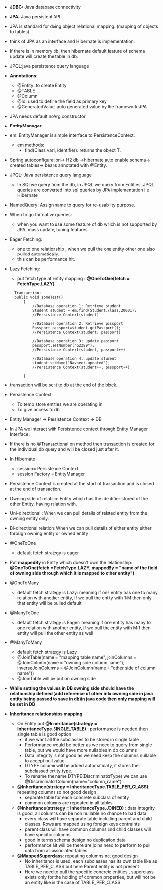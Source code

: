 - **JDBC:** Java database connectivity
- **JPA:** Java persistent API    
- JPA is standard for doing object relational mapping. (mapping of objects to tables)
- think of JPA as an interface and Hibernate is implementation.
- If there is in memory db, then hibernate default feature of schema update will create the table in db.
- JPQL:java persistence query language
- **Annotations:** 
  - @Entity: to create Entity   
  - @TABLE 
  - @Column 
  - @Id: used to define the field as primary key 
  - @GeneratedValue: auto generated value by the framework:JPA
- JPA needs default noArg constructor 

- **EntityManager** 
- em: EntityManager is simple interface to PersistenceContext.
  - em methods:
    - find(Class<T> var1, identifier): returns the object T.
- Spring autoconfiguration-> H2 db ->hibernate auto enable schema-> created tables-> beans annotated with @Entity.
- JPQL: Java persistence query language
  - In SQl we query from the db, in JPQL  we query from Entities. JPQL queries are converted into sql queries by JPA implementation i.e Hibernate
- NamedQuery: Assign name to query for re-usability purpose.

- When to go for native queries:
    - when you want to use some feature of db which is not supported by JPA, mass update, tuning features.
- Eager Fetching:
    - one to one relationship , when we pull the one entity other one also pulled automatically.
    - this can be performance hit.
- Lazy Fetching:
    -  put fetch type at entity mapping : **@OneToOne(fetch = FetchType.LAZY)**

      - Transaction:
        public void someTest()
            {
                //Database operation 1: Retrieve student
                Student student = em.find(Student.class,20001);
                //Persistence Context(student)

                //Database operation 2: Retrieve passport
                Passport passport=student.getPassport();
                //Persistence Context(student, passport)
        
                //Database operation 3: update passport
                passport.setNumber("G2389");
                //Persistence Context(student, passport++)
        
                //Database operation 4: update student
                student.setName("Navneet-updated");
                //Persistence Context(student++, passport++)
        
            }

- transaction will be sent to db at the end of the block.
- Persistence Context
  - To temp store entities we are operating in
  - To give access to db
- Entity Manager -> Persistence Context -> DB
- In JPA we interact with Persistence context through Entity Manager Interface.
- If there is no @Transactional on method then transaction is created for the individual db query and will be closed just after it.
- In Hibernate
  - session= Persistence Context
  - session Factory = EntityManager
- Persistence Context is created at the start of transaction and is closed at the end of transaction.
- Owning side of relation: Entity which has the identifier stored of the other Entity, having relation with.
- Uni-directional : When we can pull details of related entity from the owning entity only.
- Bi-directional relation: When we can pull details of either entity either through owning entity or owned entity

- @OneToOne
  - default fetch strategy is eager

- Put **mappedBy** in Entity which doesn't own the relationship: **@OneToOne(fetch = FetchType.LAZY, mappedBy = "name of the field of owning side through which it is mapped to other entity")**
- @OneToMany
  - default fetch strategy is Lazy: meaning if one entity has one to many relation with another entity, if we pull the entity with 1:M then only that entity will be pulled default
- @ManyToOne
  - default fetch strategy is Eager: meaning if one entity has many to one relation with another entity, if we pull the entity with M:1 then  entity will pull the other entity as well
- @ManyToMany
  - default fetch strategy is Lazy
  - @JoinTable(name = "mapping table name", joinColumns = @JoinColumn(name = "owning side column name"), inverseJoinColumns = @JoinColumn(name = "other side of column name"))
  - @JoinTable will be put on owning side
- **While setting the values in DB owning side should have the relationship defined (add reference of other into owning side  in java entity being passed to save in db)in java  code then only mapping will be set in DB**
- **Inheritance relationships mapping**
  - On Entity put **@Inheritance(strategy = InheritanceType.SINGLE_TABLE)** : performance is needed then single table is good option
    - if we want all the subclasses to be stored in single table
    - Performance would be better as we need to query from single table, but we would have more nullables in db columns
    - Data integrity is not good as we need keep the columns nullable to accept null value
    - DTYPE column will be added automatically, it stores the subclassed entity type.
    - To rename the name DTYPE(DiscriminatorType) we can use @DiscriminatorColumn(name="column_name")
  - **@Inheritance(strategy = InheritanceType.TABLE_PER_CLASS)**: repeating columns so not good design
    - separate table for each concrete subclass of entity
    - common columns are repeated in all tables
  - **@Inheritance(strategy = InheritanceType.JOINED)** : data integrity is good, all columns can be non nullable no chance to bad data
    - every class will have separate table including parent and child classes. Rows are mapped using foreign keys contraints
    - parent class will have common columns and child classes will have specific columns
    - good in terms schema design no duplication data
    - performance hit will be there are joins need to perform to pull data from all associated tables
  - **@MappedSuperclass**: repeating columns not good design
    - No inheritance is used, each subclasses has its own table like as TABLE_PER_CLASS but here Parent entity is not present
    - Here we need to pull the specific concrete  entities , superclass exists only for the holding of common properties, but will not be an entity like in the case of TABLE_PER_CLASS
